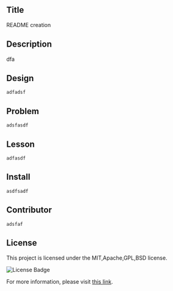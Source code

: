 
  ## Title
   README creation

  ## Description
   dfa

  ## Design
    adfadsf

  ## Problem
    adsfasdf

  ## Lesson
    adfasdf

  ## Install
    asdfsadf

  ## Contributor
    adsfaf

  ## License
    

This project is licensed under the MIT,Apache,GPL,BSD license.

![License Badge](https://img.shields.io/badge/License-MIT-yellow.svg)

For more information, please visit [this link](https://github.com/mvoidets/readme_mod7).  


  